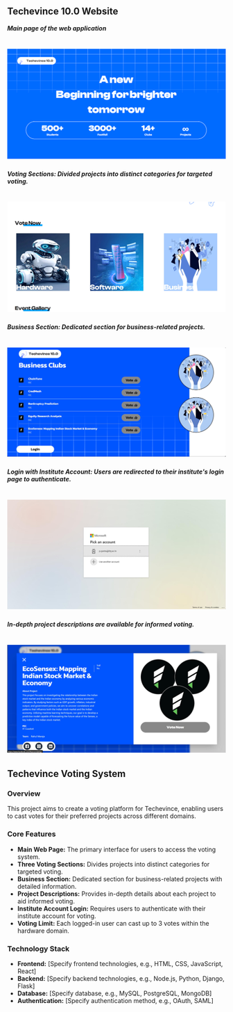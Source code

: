 ##  Techevince 10.0 Website

***Main page of the web application***

# ![Screenshot (2269)](https://github.com/Deviprasad0815/Techevince-assets/blob/main/Screenshot%20(2269).png)

***Voting Sections: Divided projects into distinct categories for targeted voting.***

# ![Screenshot (2273)](https://github.com/Deviprasad0815/Techevince-assets/blob/main/Screenshot%20(2273).png)

***Business Section: Dedicated section for business-related projects.***

# ![Screenshot (2284)](https://github.com/Deviprasad0815/Techevince-assets/blob/main/Screenshot%20(2284).png)

***Login with Institute Account: Users are redirected to their institute's login page to authenticate.***

# ![Screenshot (2280)](https://github.com/Deviprasad0815/Techevince-assets/blob/main/Screenshot%20(2280).png)

***In-depth project descriptions are available for informed voting.***

# ![Screenshot (2285)](https://github.com/Deviprasad0815/Techevince-assets/blob/main/Screenshot%20(2285).png)

## Techevince Voting System

### Overview
This project aims to create a voting platform for Techevince, enabling users to cast votes for their preferred projects across different domains.

### Core Features

* **Main Web Page:** The primary interface for users to access the voting system.
* **Three Voting Sections:** Divides projects into distinct categories for targeted voting.
* **Business Section:** Dedicated section for business-related projects with detailed information.
* **Project Descriptions:** Provides in-depth details about each project to aid informed voting.
* **Institute Account Login:** Requires users to authenticate with their institute account for voting.
* **Voting Limit:** Each logged-in user can cast up to 3 votes within the hardware domain.

### Technology Stack
* **Frontend:** [Specify frontend technologies, e.g., HTML, CSS, JavaScript, React]
* **Backend:** [Specify backend technologies, e.g., Node.js, Python, Django, Flask]
* **Database:** [Specify database, e.g., MySQL, PostgreSQL, MongoDB]
* **Authentication:** [Specify authentication method, e.g., OAuth, SAML]
